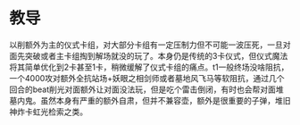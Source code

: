 # 教导

以削额外为主的仪式卡组，对大部分卡组有一定压制力但不可能一波压死，一旦对面先突破或者主卡组掏到解场就没的玩了。本身仍是传统的3卡仪式，但仪式魔法将其简单优化到2卡甚至1卡，稍微缓解了仪式卡组的痛点。t1一般终场没啥阻抗，一个4000攻对额外全抗站场+妖眼之相剑师或者墓地风飞马等软阻抗，通过几个回合的beat削光对面额外让对面没法玩，但是吃个雷击倒闭，有时也会帮对面堆墓内鬼。虽然本身有严重的额外自肃，但并不兼容壶，额外是很重要的子弹，堆旧神炸卡虹光检索之类。
